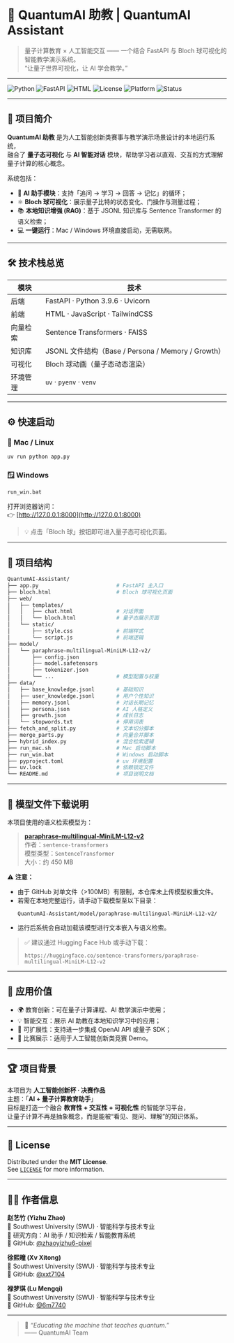 # 🌌 QuantumAI 助教 | QuantumAI Assistant

> 量子计算教育 × 人工智能交互 —— 一个结合 FastAPI 与 Bloch 球可视化的智能教学演示系统。  
> “让量子世界可视化，让 AI 学会教学。”

---

![Python](https://img.shields.io/badge/Python-3.9-blue?logo=python)
![FastAPI](https://img.shields.io/badge/FastAPI-Framework-green?logo=fastapi)
![HTML](https://img.shields.io/badge/Frontend-HTML%20%7C%20JS-orange?logo=javascript)
![License](https://img.shields.io/badge/License-MIT-yellow?logo=open-source-initiative)
![Platform](https://img.shields.io/badge/Platform-Mac%20%7C%20Windows-lightgrey)
![Status](https://img.shields.io/badge/Status-Active-brightgreen)

---

## 🧠 项目简介

**QuantumAI 助教** 是为人工智能创新类赛事与教学演示场景设计的本地运行系统，  
融合了 **量子态可视化** 与 **AI 智能对话** 模块，帮助学习者以直观、交互的方式理解量子计算的核心概念。

系统包括：

- 🧩 **AI 助手模块**：支持「追问 → 学习 → 回答 → 记忆」的循环；
- ⚛️ **Bloch 球可视化**：展示量子比特的状态变化、门操作与测量过程；
- 📚 **本地知识增强 (RAG)**：基于 JSONL 知识库与 Sentence Transformer 的语义检索；
- 💻 **一键运行**：Mac / Windows 环境直接启动，无需联网。

---

## 🛠 技术栈总览

| 模块 | 技术 |
|------|------|
| 后端 | FastAPI · Python 3.9.6 · Uvicorn |
| 前端 | HTML · JavaScript · TailwindCSS |
| 向量检索 | Sentence Transformers · FAISS |
| 知识库 | JSONL 文件结构（Base / Persona / Memory / Growth） |
| 可视化 | Bloch 球动画（量子态动态渲染） |
| 环境管理 | `uv` · `pyenv` · `venv` |

---

## ⚙️ 快速启动

### 🚀 Mac / Linux
```bash
uv run python app.py
```

### 🪟 Windows
```bash
run_win.bat
```

打开浏览器访问：  
👉 [http://127.0.0.1:8000](http://127.0.0.1:8000)

> 💡 点击「Bloch 球」按钮即可进入量子态可视化页面。

---

## 📂 项目结构

```bash
QuantumAI-Assistant/
├── app.py                         # FastAPI 主入口
├── bloch.html                     # Bloch 球可视化页面
├── web/
│   ├── templates/
│   │   ├── chat.html              # 对话界面
│   │   └── bloch.html             # 量子态展示页面
│   └── static/
│       ├── style.css              # 前端样式
│       └── script.js              # 前端逻辑
├── model/
│   └── paraphrase-multilingual-MiniLM-L12-v2/
│       ├── config.json
│       ├── model.safetensors
│       ├── tokenizer.json
│       └── ...                    # 模型配置与权重
├── data/
│   ├── base_knowledge.jsonl       # 基础知识
│   ├── user_knowledge.jsonl       # 用户个性知识
│   ├── memory.jsonl               # 对话长期记忆
│   ├── persona.json               # AI 人格定义
│   ├── growth.json                # 成长日志
│   └── stopwords.txt              # 停用词表
├── fetch_and_split.py             # 文本切分脚本
├── merge_parts.py                 # 向量合并脚本
├── hybrid_index.py                # 混合检索逻辑
├── run_mac.sh                     # Mac 启动脚本
├── run_win.bat                    # Windows 启动脚本
├── pyproject.toml                 # uv 环境配置
├── uv.lock                        # 依赖锁定文件
└── README.md                      # 项目说明文档
```

---

## 💾 模型文件下载说明

本项目使用的语义检索模型为：

> [**paraphrase-multilingual-MiniLM-L12-v2**](https://huggingface.co/sentence-transformers/paraphrase-multilingual-MiniLM-L12-v2)  
> 作者：`sentence-transformers`  
> 模型类型：`SentenceTransformer`  
> 大小：约 450 MB  

⚠️ **注意：**
- 由于 GitHub 对单文件（>100MB）有限制，本仓库未上传模型权重文件。  
- 若需在本地完整运行，请手动下载模型至以下目录：  
  ```
  QuantumAI-Assistant/model/paraphrase-multilingual-MiniLM-L12-v2/
  ```
- 运行后系统会自动加载该模型进行文本嵌入与语义检索。

> ✅ 建议通过 Hugging Face Hub 或手动下载：
> ```
> https://huggingface.co/sentence-transformers/paraphrase-multilingual-MiniLM-L12-v2
> ```

---

## 🧩 应用价值

- 🌍 教育创新：可在量子计算课程、AI 教学演示中使用；
- 💡 智能交互：展示 AI 助教在本地知识学习中的应用；
- 🧠 可扩展性：支持进一步集成 OpenAI API 或量子 SDK；
- 🏫 比赛展示：适用于人工智能创新类竞赛 Demo。

---

## 🏆 项目背景

本项目为 **人工智能创新杯 · 决赛作品**  
主题：「**AI + 量子计算教育助手**」  
目标是打造一个融合 **教育性 + 交互性 + 可视化性** 的智能学习平台，  
让量子计算不再是抽象概念，而是能被“看见、提问、理解”的知识体系。

---

## 📜 License

Distributed under the **MIT License**.  
See [`LICENSE`](./LICENSE) for more information.

---

## 👩‍💻 作者信息

**赵艺竹 (Yizhu Zhao)**  
📍 Southwest University (SWU) · 智能科学与技术专业  
🎯 研究方向：AI 助手 / 知识检索 / 智能教育系统  
💬 GitHub: [@zhaoyizhu6-pixel](https://github.com/zhaoyizhu6-pixel)

**徐熙曈 (Xv Xitong)**  
📍 Southwest University (SWU) · 智能科学与技术专业  
💬 GitHub: [@xxt7104](https://github.com/xxt7104)

**禄梦琪 (Lu Mengqi)**  
📍 Southwest University (SWU) · 智能科学与技术专业  
💬 GitHub: [@6m7740](https://github.com/6m7740)

---

> 🌟 *“Educating the machine that teaches quantum.”*  
> —— QuantumAI Team

